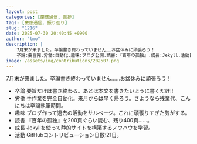 ```yaml
---
layout: post
categories: [慶應通信, 進捗]
tags: [慶應通信, 振り返り]
slug: "1216"
date: 2025-07-30 20:40:45 +0900
author: "tmo"
description: |
    7月末が来ました。卒論書き終わっていません……お盆休みに頑張ろう！
    卒論:要旨完.労働:自動化.趣味:ブログ公開.読書:『百年の孤独』.成長:Jekyll.活動日数:21日.
image: /assets/img/contributions/202507.png
---
```

7月末が来ました。卒論書き終わっていません……お盆休みに頑張ろう！

* 卒論 要旨だけは書き終わる。あとは本文を書きたいように書くだけ‼️
* 労働 手作業を完全自動化。来月からは早く帰ろう。さようなら残業代、こんにちは卒論執筆時間。
* 趣味 ブログ作って過去の活動をサルベージ。これに頑張りすぎた気がする。
* 読書 『百年の孤独』を200頁ぐらい読む、残り400頁……。
* 成長 Jekyllを使って静的サイトを構築するノウハウを学習。
* 活動 GitHubコントリビューション日数:21日。